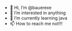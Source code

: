 - 👋 Hi, I’m @bauerexe
- 👀 I’m interested in anything
- 🌱 I’m currently learning java
- 📫 How to reach me not!!!

<!---
bauerexe/bauerexe is a ✨ special ✨ repository because its `README.md` (this file) appears on your GitHub profile.
You can click the Preview link to take a look at your changes.
--->
